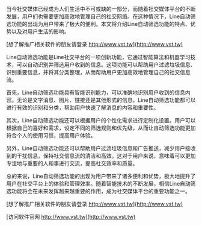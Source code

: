 当今社交媒体已经成为人们生活中不可或缺的一部分，而随着社交媒体平台的不断发展，用户们也需要更加高效地管理自己的社交网络。在这种情况下，Line自动筛选功能的出现为用户带来了极大的便利。本文将介绍Line自动筛选功能的特点、优势以及对用户生活的影响。

[想了解推广相关软件的朋友请登录 http://www.vst.tw](http://www.vst.tw)

Line自动筛选功能是Line社交平台的一项创新功能，它通过智能算法和机器学习技术，可以自动识别并筛选用户收到的信息。这项功能可以帮助用户过滤垃圾信息、识别重要信息，并将其分类整理，从而帮助用户更加高效地管理自己的社交信息流。

首先，Line自动筛选功能具有智能识别能力，可以准确地识别用户收到的信息内容。无论是文字消息、图片、链接还是其他形式的信息，Line自动筛选功能都可以进行有效的识别和分类，帮助用户快速了解消息的内容和重要性。

其次，Line自动筛选功能还可以根据用户的个性化需求进行定制化设置。用户可以根据自己的喜好和需求，设定不同的筛选规则和优先级，从而让自动筛选功能更加符合个人的使用习惯，提高用户体验。

另外，Line自动筛选功能还可以帮助用户过滤垃圾信息和广告推送，减少用户接收到的干扰信息，保持社交信息流的清洁和高效。这对于用户来说，意味着可以更加专注地与重要的人和事进行交流，提高社交效率和质量。

总的来说，Line自动筛选功能的出现为用户带来了诸多便利和优势，极大地提升了用户在社交平台上的体验和管理效率。随着智能技术的不断发展，相信Line自动筛选功能将会在未来发挥越来越重要的作用，成为社交媒体平台的重要功能之一。

[想了解推广相关软件的朋友请登录 http://www.vst.tw](http://www.vst.tw)


[访问软件官网 http://www.vst.tw](http://www.vst.tw)
